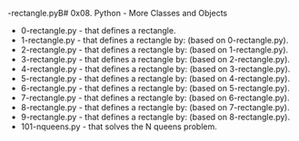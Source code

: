 -rectangle.pyB# 0x08. Python - More Classes and Objects

- 0-rectangle.py - that defines a rectangle.
- 1-rectangle.py - that defines a rectangle by: (based on 0-rectangle.py).
- 2-rectangle.py - that defines a rectangle by: (based on 1-rectangle.py).
- 3-rectangle.py - that defines a rectangle by: (based on 2-rectangle.py).
- 4-rectangle.py - that defines a rectangle by: (based on 3-rectangle.py).
- 5-rectangle.py - that defines a rectangle by: (based on 4-rectangle.py).
- 6-rectangle.py - that defines a rectangle by: (based on 5-rectangle.py).
- 7-rectangle.py - that defines a rectangle by: (based on 6-rectangle.py).
- 8-rectangle.py - that defines a rectangle by: (based on 7-rectangle.py).
- 9-rectangle.py - that defines a rectangle by: (based on 8-rectangle.py).
- 101-nqueens.py - that solves the N queens problem.